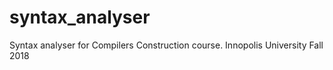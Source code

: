 # syntax_analyser
Syntax analyser for Compilers Construction course. Innopolis University Fall 2018
